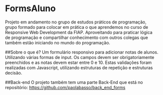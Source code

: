 # FormsAluno

Projeto em andamento no grupo de estudos práticos de programação, grupo formado para colocar em prática o que aprendemos no curso de Responsive Web Development da FIAP. 
Aproveitando para praticar lógica de programação e compartilhar conhecimento com outros colegas que também estão iniciando no mundo do programação.


##Sobre o que é?
Um formulário responsivo para adicionar notas de alunos.
Utilizando várias formas de input.
Os campos devem ser obrigatoriamente preenchidos e as notas devem estar entre 0 e 10.
Estas validações foram realizadas com Javascript, utilizando estruturas de repetição e estruturas decisão.

##Back-end
O projeto também tem uma parte Back-End que está no repositório:
https://github.com/paolabasso/back_end_forms
